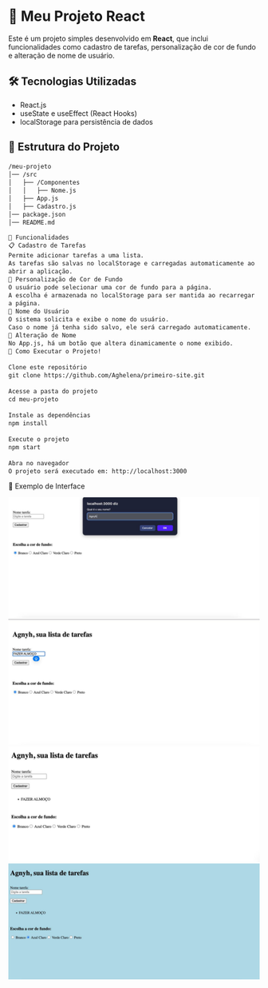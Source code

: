 # 📌 Meu Projeto React  

Este é um projeto simples desenvolvido em **React**, que inclui funcionalidades como cadastro de tarefas, personalização de cor de fundo e alteração de nome de usuário.  

## 🛠 Tecnologias Utilizadas  

- React.js  
- useState e useEffect (React Hooks)  
- localStorage para persistência de dados  

## 📂 Estrutura do Projeto  

```
/meu-projeto
│── /src
│   ├── /Componentes
│   │   ├── Nome.js
│   ├── App.js
│   ├── Cadastro.js
│── package.json
│── README.md

```

```
🚀 Funcionalidades
📋 Cadastro de Tarefas
Permite adicionar tarefas a uma lista.
As tarefas são salvas no localStorage e carregadas automaticamente ao abrir a aplicação.
🎨 Personalização de Cor de Fundo
O usuário pode selecionar uma cor de fundo para a página.
A escolha é armazenada no localStorage para ser mantida ao recarregar a página.
👤 Nome do Usuário
O sistema solicita e exibe o nome do usuário.
Caso o nome já tenha sido salvo, ele será carregado automaticamente.
🔄 Alteração de Nome
No App.js, há um botão que altera dinamicamente o nome exibido.
🏁 Como Executar o Projeto!

Clone este repositório
git clone https://github.com/Aghelena/primeiro-site.git

Acesse a pasta do projeto
cd meu-projeto

Instale as dependências
npm install

Execute o projeto
npm start

Abra no navegador
O projeto será executado em: http://localhost:3000

```

📸 Exemplo de Interface

![Descrição da imagem](1.jpeg)
![Descrição da imagem](2.jpeg)
![Descrição da imagem](3.jpeg)
![Descrição da imagem](4.jpeg)
